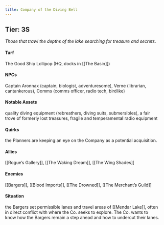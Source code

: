 ```yaml
---
title: Company of the Diving Bell
---
```


## Tier: 3S
*Those that trawl the depths of the lake searching for treasure and secrets.*

#### **Turf**
The Good Ship Lollipop (HQ, docks in [[The Basin]])

#### **NPCs**
Captain Aronnax (captain, biologist, adventuresome), Verne (librarian, cantankerous), Comms (comms officer, radio tech, birdlike)

#### **Notable Assets**
quality diving equipment (rebreathers, diving suits, submersibles), a fair trove of formerly lost treasures, fragile and temperamental radio equipment

#### **Quirks**
the Planners are keeping an eye on the Company as a potential acquisition.

#### **Allies**
[[Rogue’s Gallery]], [[The Waking Dream]], [[The Wing Shades]]

#### **Enemies**
[[Bargers]], [[Blood Imports]], [[The Drowned]], [[The Merchant’s Guild]]

#### **Situation**
the Bargers set permissible lanes and travel areas of [[Mendar Lake]], often in direct conflict with where the Co. seeks to explore. The Co. wants to know how the Bargers remain a step ahead and how to undercut their lanes.